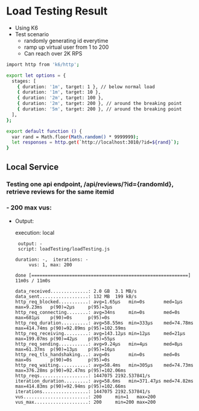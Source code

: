 # Load Testing Result

- Using K6
- Test scenario
  - randomly generating id everytime
  - ramp up virtual user from 1 to 200
  - Can reach over 2K RPS

```sh
import http from 'k6/http';

export let options = {
  stages: [
    { duration: '1m', target: 1 }, // below normal load
    { duration: '1m', target: 10 },
    { duration: '2m', target: 100 },
    { duration: '2m', target: 200 }, // around the breaking point
    { duration: '5m', target: 200 }, // around the breaking point
  ],
};

export default function () {
  var rand = Math.floor(Math.random() * 9999999);
  let responses = http.get(`http://localhost:3010/?id=${rand}`);
}
```

## Local Service

### Testing one api endpoint, /api/reviews/?id={randomId}, retrieve reviews for the same itemid

### - 200 max vus:

- Output:

  execution: local

       output: -
       script: loadTesting/loadTesting.js

      duration: -,  iterations: -
           vus: 1, max: 200

      done [==========================================================] 11m0s / 11m0s

      data_received..............: 2.0 GB  3.1 MB/s
      data_sent..................: 132 MB  199 kB/s
      http_req_blocked...........: avg=1.65µs   min=0s       med=1µs     max=9.23ms   p(90)=2µs     p(95)=3µs
      http_req_connecting........: avg=34ns     min=0s       med=0s      max=681µs    p(90)=0s      p(95)=0s
      http_req_duration..........: avg=58.55ms  min=333µs    med=74.78ms max=414.74ms p(90)=92.89ms p(95)=102.59ms
      http_req_receiving.........: avg=143.12µs min=12µs     med=21µs    max=199.07ms p(90)=42µs    p(95)=55µs
      http_req_sending...........: avg=9.24µs   min=4µs      med=8µs     max=61.37ms  p(90)=13µs    p(95)=16µs
      http_req_tls_handshaking...: avg=0s       min=0s       med=0s      max=0s       p(90)=0s      p(95)=0s
      http_req_waiting...........: avg=58.4ms   min=305µs    med=74.73ms max=376.28ms p(90)=92.47ms p(95)=102.06ms
      http_reqs..................: 1447075 2192.537841/s
      iteration_duration.........: avg=58.6ms   min=371.47µs med=74.82ms max=414.83ms p(90)=92.94ms p(95)=102.66ms
      iterations.................: 1447075 2192.537841/s
      vus........................: 200     min=1   max=200
      vus_max....................: 200     min=200 max=200
